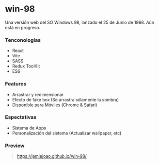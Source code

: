 # win-98
Una versión web del SO Windows 98, lanzado el 25 de Junio de 1998.
Aún está en progreso.

### Tenconologías

  - React
  - Vite
  - SASS
  - Redux ToolKit
  - ES6

### Features

  - Arrastrar y redimensionar
  - Efecto de fake box (Se arrastra sólamente la sombra)
  - Disponible para Móviles (Chrome & Safari)

### Espectativas

  - Sistema de Apps
  - Personalización del sistema (Actualizar wallpaper, etc)

### Preview

  > https://jamiejoao.github.io/win-98/
